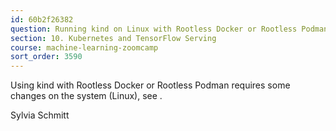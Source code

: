 ```yaml
---
id: 60b2f26382
question: Running kind on Linux with Rootless Docker or Rootless Podman
section: 10. Kubernetes and TensorFlow Serving
course: machine-learning-zoomcamp
sort_order: 3590
---
```


Using kind with Rootless Docker or Rootless Podman requires some changes on the system (Linux), see .

Sylvia Schmitt

